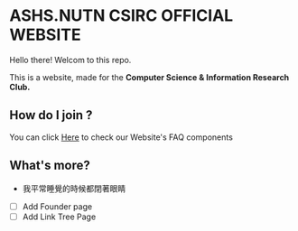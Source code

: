 # ASHS.NUTN CSIRC OFFICIAL WEBSITE
Hello there! Welcom to this repo.    

This is a website, made for the **Computer Science & Information Research Club.**

## How do I join ?
You can click [Here]() to check our Website's FAQ components

## What's more?
+ 我平常睡覺的時候都閉著眼睛
+ [ ] Add Founder page
+ [ ] Add Link Tree Page
